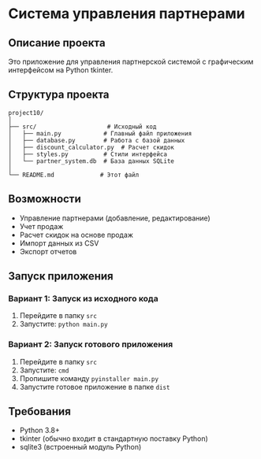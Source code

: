 # Система управления партнерами

## Описание проекта
Это приложение для управления партнерской системой с графическим интерфейсом на Python tkinter.

## Структура проекта
```
project10/
│
├── src/                    # Исходный код
│   ├── main.py            # Главный файл приложения
│   ├── database.py        # Работа с базой данных
│   ├── discount_calculator.py  # Расчет скидок
│   ├── styles.py          # Стили интерфейса
│   └── partner_system.db  # База данных SQLite
│ 
└── README.md             # Этот файл
```

## Возможности
- Управление партнерами (добавление, редактирование)
- Учет продаж
- Расчет скидок на основе продаж
- Импорт данных из CSV
- Экспорт отчетов

## Запуск приложения

### Вариант 1: Запуск из исходного кода
1. Перейдите в папку `src`
2. Запустите: `python main.py`

### Вариант 2: Запуск готового приложения
1. Перейдите в папку `src`
2. Запустите: `cmd`
3. Пропишите команду `pyinstaller main.py`
4. Запустите готовое приложение в папке `dist`

## Требования
- Python 3.8+
- tkinter (обычно входит в стандартную поставку Python)
- sqlite3 (встроенный модуль Python)

